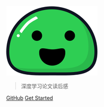 ![logo](_media/icon.svg)

> 深度学习论文读后感

[GitHub](https://github.com/Bohrhh/deepLearningReading)
[Get Started](#深度学习论文读后感)